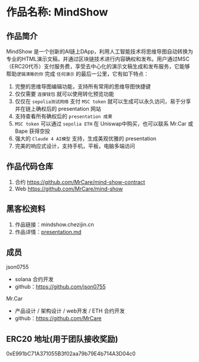 <!--
 * @Author: Mr.Car
 * @Date: 2025-09-04 18:40:14
-->
# 作品名称: MindShow

## 作品简介

MindShow 是一个创新的AI链上DApp，利用人工智能技术将思维导图自动转换为专业的HTML演示文稿，并通过区块链技术进行内容确权和发布。用户通过MSC（ERC20代币）支付服务费，享受去中心化的演示文稿生成和发布服务，它能够帮助`逻辑清晰的你` 完成 `任何演示` 的最后一公里，它有如下特点：

1. 完整的思维导图编辑功能，支持所有常用的思维导图快捷键
2. 仅仅需要 `连接钱包` 就可以使用转化预览功能
3. 仅仅在 `sepolia测试网络` 支付 `MSC token` 就可以生成可以永久访问，易于分享并在链上确权后的 presentation 网站
4. 支持查看所有确权后的 `presentation 成果`
5. `MSC token` 可以通过 `sepolia ETH` 在 Uniswap中购买，也可以联系 Mr.Car 或 Bape 获得空投
6. 强大的 `Claude 4 AI模型` 支持，生成美观优雅的 presentation
7. 完美的响应式设计，支持手机，平板，电脑多端访问

## 作品代码仓库

1. 合约 https://github.com/MrCare/mind-show-contract
2. Web https://github.com/MrCare/mind-show

## 黑客松资料

1. 作品链接：mindshow.chezijin.cn
2. 作品详情：[presentation.md](./presentation.md)

## 成员

json0755	
- solana 合约开发
- github：https://github.com/json0755

Mr.Car
- 产品设计 / 架构设计 / web开发 / ETH 合约开发
- github：https://github.com/MrCare

## ERC20 地址(用于团队接收奖励)
0xE991bC71A371055B3f02aa79b79E4b714A3D04c0